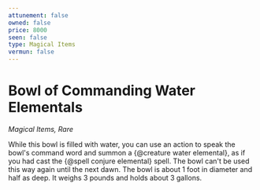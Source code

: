 ```yaml
---
attunement: false
owned: false
price: 8000
seen: false
type: Magical Items
vermun: false
---
```

# Bowl of Commanding Water Elementals

*Magical Items, Rare*

While this bowl is filled with water, you can use an action to speak the bowl's command word and summon a {@creature water elemental}, as if you had cast the {@spell conjure elemental} spell. The bowl can't be used this way again until the next dawn. The bowl is about 1 foot in diameter and half as deep. It weighs 3 pounds and holds about 3 gallons.